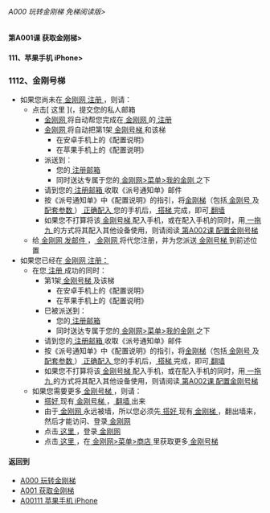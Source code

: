 ###### A000 玩转金刚梯 免梯阅读版>
#### 第A001课 获取金刚梯>
#### 111、苹果手机 iPhone>

### 1112、金刚号梯

- 如果您尚未在[ 金刚网 ](https://github.com/a2zitpro/web/blob/master/LadderFree/kkDictionary/kksitezh.md)[ 注册 ](https://github.com/a2zitpro/web/blob/master/LadderFree/kkDictionary/Registration.md)
，则请：
  - 点击[ 这里 ](，提交您的私人邮箱
    - [ 金刚网 ](https://github.com/a2zitpro/web/blob/master/LadderFree/kkDictionary/kksitezh.md)将自动帮您完成在[ 金刚网 ](https://github.com/a2zitpro/web/blob/master/LadderFree/kkDictionary/kksitezh.md)的[ 注册 ](https://github.com/a2zitpro/web/blob/master/LadderFree/kkDictionary/Registration.md)
    - [ 金刚网 ](https://github.com/a2zitpro/web/blob/master/LadderFree/kkDictionary/kksitezh.md)将自动把第1架[ 金刚号梯 ](https://github.com/a2zitpro/web/blob/master/LadderFree/kkDictionary/kkG1Overview.md) 和该梯
      - 在安卓手机上的《配置说明》
      - 在苹果手机上的《配置说明》
    - 派送到：
      - 您的[ 注册邮箱 ](https://github.com/a2zitpro/web/blob/master/LadderFree/kkDictionary/RegistrationEmailaddressAtKksitezh.md)
      - 同时送达专属于您的[ 金刚网>菜单>我的金刚 ](https://www.atozitpro.net/zh/my-account/)之下
    - 请到您的[ 注册邮箱 ](https://github.com/a2zitpro/web/blob/master/LadderFree/kkDictionary/RegistrationEmailaddressAtKksitezh.md)收取《派号通知单》邮件
    - 按《派号通知单》中《配置说明》的指引，将[金刚梯](https://github.com/a2zitpro/web/blob/master/LadderFree/kkDictionary/kkG1Overview.md)（包括[ 金刚号 ](https://github.com/a2zitpro/web/blob/master/LadderFree/kkDictionary/kkid.md)及[ 配套参数 ](https://github.com/a2zitpro/web/blob/master/LadderFree/kkDictionary/kkidsparameters.md)）[ 正确配入 ](https://github.com/a2zitpro/web/blob/master/LadderFree/kkDictionary/ConsiderationsWhileConfigureKkid.md)您的手机后，[ 搭梯 ](https://github.com/a2zitpro/web/blob/master/LadderFree/kkDictionary/LadderReady.md)完成，即可[ 翻墙 ](https://github.com/a2zitpro/web/blob/master/LadderFree/kkDictionary/OverTheWall.md)
    - 如果您不打算将该[ 金刚号梯 ](https://github.com/a2zitpro/web/blob/master/LadderFree/kkDictionary/kkG1Overview.md)配入手机，或在配入手机的同时，用[ 一拖九 ](https://github.com/a2zitpro/web/blob/master/LadderFree/kkDictionary/onefornine.md)的方式将其配入其他设备使用，则请阅读[ 第A002课 配置金刚号梯 ](https://github.com/a2zitpro/web/blob/master/LadderFree/LadderConfigure/LadderConfigure.md)
  - 给[ 金刚网 ](https://github.com/a2zitpro/web/blob/master/LadderFree/kkDictionary/kksitezh.md)[   发邮件 ](mailto:cs@a2zit.us)，[ 金刚网 ](https://github.com/a2zitpro/web/blob/master/LadderFree/kkDictionary/kksitezh.md)将代您注册，并为您派送[ 金刚号梯 ](https://github.com/a2zitpro/web/blob/master/LadderFree/kkDictionary/kkG1Overview.md)到前述位置
- 如果您已经在[ 金刚网 ](https://github.com/a2zitpro/web/blob/master/LadderFree/kkDictionary/kksitezh.md)[ 注册：](https://github.com/a2zitpro/web/blob/master/LadderFree/kkDictionary/Registration.md)
  - 在您[ 注册 ](https://github.com/a2zitpro/web/blob/master/LadderFree/kkDictionary/Registration.md)成功的同时：
    - 第1架[ 金刚号梯 ](https://github.com/a2zitpro/web/blob/master/LadderFree/kkDictionary/kkG1Overview.md)及该梯
      - 在安卓手机上的《配置说明》
      - 在苹果手机上的《配置说明》
    - 巳被派送到：
      - 您的[ 注册邮箱 ](https://github.com/a2zitpro/web/blob/master/LadderFree/kkDictionary/RegistrationEmailaddressAtKksitezh.md)
      - 同时送达专属于您的[ 金刚网>菜单>我的金刚 ](https://www.atozitpro.net/zh/my-account/)之下
    - 请到您的[ 注册邮箱 ](https://github.com/a2zitpro/web/blob/master/LadderFree/kkDictionary/RegistrationEmailaddressAtKksitezh.md)收取《派号通知单》邮件
    - 按《派号通知单》中《配置说明》的指引，将[金刚梯](https://github.com/a2zitpro/web/blob/master/LadderFree/kkDictionary/kkG1Overview.md)（包括[ 金刚号 ](https://github.com/a2zitpro/web/blob/master/LadderFree/kkDictionary/kkid.md)及[ 配套参数 ](https://github.com/a2zitpro/web/blob/master/LadderFree/kkDictionary/kkidsparameters.md)）[ 正确配入 ](https://github.com/a2zitpro/web/blob/master/LadderFree/kkDictionary/ConsiderationsWhileConfigureKkid.md)您的手机后，[ 搭梯 ](https://github.com/a2zitpro/web/blob/master/LadderFree/kkDictionary/LadderReady.md)完成，即可[ 翻墙 ](https://github.com/a2zitpro/web/blob/master/LadderFree/kkDictionary/OverTheWall.md)
    - 如果您不打算将该[ 金刚号梯 ](https://github.com/a2zitpro/web/blob/master/LadderFree/kkDictionary/kkG1Overview.md)配入手机，或在配入手机的同时，用[ 一拖九 ](https://github.com/a2zitpro/web/blob/master/LadderFree/kkDictionary/onefornine.md)的方式将其配入其他设备使用，则请阅读[ 第A002课 配置金刚号梯 ](https://github.com/a2zitpro/web/blob/master/LadderFree/LadderConfigure/LadderConfigure.md)
  - 如果您需要更多[ 金刚号梯 ](https://github.com/a2zitpro/web/blob/master/LadderFree/kkDictionary/kkG1Overview.md)，则请：
    - [ 搭好 ](https://github.com/a2zitpro/web/blob/master/LadderFree/kkDictionary/LadderReady.md)现有[ 金刚号梯 ](https://github.com/a2zitpro/web/blob/master/LadderFree/kkDictionary/kkG1Overview.md)，[ 翻墙 ](https://github.com/a2zitpro/web/blob/master/LadderFree/kkDictionary/OverTheWall.md)出来
    - 由于[ 金刚网 ](https://github.com/a2zitpro/web/blob/master/LadderFree/kkDictionary/kksitezh.md)永远被墙，所以您必须先[ 搭好 ](https://github.com/a2zitpro/web/blob/master/LadderFree/kkDictionary/LadderReady.md)现有[ 金刚梯 ](https://github.com/a2zitpro/web/blob/master/LadderFree/kkDictionary/KKLadder.md)，翻出墙来，然后才能访问、登录[ 金刚网 ](https://github.com/a2zitpro/web/blob/master/LadderFree/kkDictionary/kksitezh.md)
    - 点击[ 这里 ](https://www.atozitpro.net/zh/login/)，登录[ 金刚网 ](https://github.com/a2zitpro/web/blob/master/LadderFree/kkDictionary/kksitezh.md)
    - 点击[ 这里 ](https://www.atozitpro.net/zh/shop/)，在[ 金刚网>菜单>商店 ](https://www.atozitpro.net/zh/shop/)里获取更多[ 金刚号梯 ](https://github.com/a2zitpro/web/blob/master/LadderFree/kkDictionary/kkG1Overview.md)



#### 返回到
- [A000 玩转金刚梯](https://github.com/a2zitpro/web/blob/master/LadderFree/main.md)
- [A001 获取金刚梯](https://github.com/a2zitpro/web/blob/master/LadderFree/LadderGet/LadderGet.md)
- [A00111 苹果手机 iPhone](https://github.com/a2zitpro/web/blob/master/LadderFree/LadderGet/Apple/iPhone/iPhone.md)


